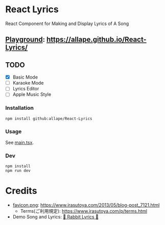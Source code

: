# React Lyrics

React Component for Making and Display Lyrics of A Song

## [Playground](https://allape.github.io/React-Lyrics/): https://allape.github.io/React-Lyrics/

## TODO

- [x] Basic Mode
- [ ] Karaoke Mode
- [ ] Lyrics Editor
- [ ] Apple Music Style

### Installation

```shell
npm install github:allape/React-Lyrics
```

### Usage

See [main.tsx](src/main.tsx).

### Dev

```shell
npm install
npm run dev
```

# Credits

- [favicon.png](public/favicon.png): https://www.irasutoya.com/2013/05/blog-post_7121.html
    - Terms(ご利用規定): https://www.irasutoya.com/p/terms.html
- Demo Song and Lyrics: [🐇 Rabbit Lyrics 🐇](https://guoyunhe.github.io/rabbit-lyrics)
